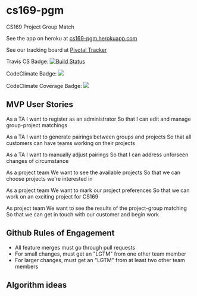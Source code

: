 # cs169-pgm
CS169 Project Group Match

See the app on heroku at <a href="http://cs169-pgm.herokuapp.com">cs169-pgm.herokuapp.com</a>

See our tracking board at <a href="https://www.pivotaltracker.com/n/projects/1891561">Pivotal Tracker</a>

Travis CS Badge: [![Build Status](https://travis-ci.org/ashirahattia/cs169-pgm.svg?branch=master)](https://travis-ci.org/ashirahattia/cs169-pgm)

CodeClimate Badge:
<a href="https://codeclimate.com/github/ashirahattia/cs169-pgm"><img src="https://codeclimate.com/github/ashirahattia/cs169-pgm/badges/gpa.svg" /></a>

CodeClimate Coverage Badge: 
<a href="https://codeclimate.com/github/ashirahattia/cs169-pgm/coverage"><img src="https://codeclimate.com/github/ashirahattia/cs169-pgm/badges/coverage.svg" /></a>

<h2>MVP User Stories</h2>
As a TA
I want to register as an administrator
So that I can edit and manage group-project matchings

As a TA
I want to generate pairings between groups and projects
So that all customers can have teams working on their projects

As a TA
I want to manually adjust pairings
So that I can address unforseen changes of circumstance

As a project team
We want to see the available projects
So that we can choose projects we're interested in

As a project team
We want to mark our project preferences
So that we can work on an exciting project for CS169

As  project team
We want to see the results of the project-group matching
So that we can get in touch with our customer and begin work

<h2>Github Rules of Engagement</h2>
<ul>
    <li>All feature merges must go through pull requests
    <li>For small changes, must get an "LGTM" from one other team member
    <li>For larger changes, must get an "LGTM" from at least two other team members
</ul>

<h2>Algorithm ideas</h2>

